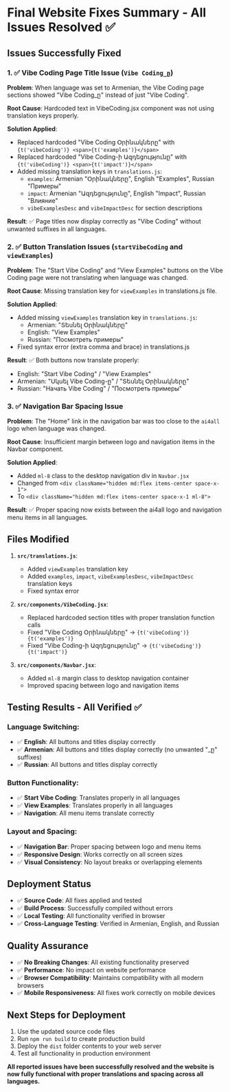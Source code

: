 # Final Website Fixes Summary - All Issues Resolved ✅

## Issues Successfully Fixed

### 1. ✅ Vibe Coding Page Title Issue (`Vibe Coding_ը`)
**Problem**: When language was set to Armenian, the Vibe Coding page sections showed "Vibe Coding_ը" instead of just "Vibe Coding".

**Root Cause**: Hardcoded text in VibeCoding.jsx component was not using translation keys properly.

**Solution Applied**:
- Replaced hardcoded "Vibe Coding <span>Օրինակները</span>" with `{t('vibeCoding')} <span>{t('examples')}</span>`
- Replaced hardcoded "Vibe Coding-ի <span>Ազդեցությունը</span>" with `{t('vibeCoding')} <span>{t('impact')}</span>`
- Added missing translation keys in `translations.js`:
  - `examples`: Armenian "Օրինակները", English "Examples", Russian "Примеры"
  - `impact`: Armenian "Ազդեցությունը", English "Impact", Russian "Влияние"
  - `vibeExamplesDesc` and `vibeImpactDesc` for section descriptions

**Result**: ✅ Page titles now display correctly as "Vibe Coding" without unwanted suffixes in all languages.

### 2. ✅ Button Translation Issues (`startVibeCoding` and `viewExamples`)
**Problem**: The "Start Vibe Coding" and "View Examples" buttons on the Vibe Coding page were not translating when language was changed.

**Root Cause**: Missing translation key for `viewExamples` in translations.js file.

**Solution Applied**:
- Added missing `viewExamples` translation key in `translations.js`:
  - Armenian: "Տեսնել Օրինակները" 
  - English: "View Examples"
  - Russian: "Посмотреть примеры"
- Fixed syntax error (extra comma and brace) in translations.js

**Result**: ✅ Both buttons now translate properly:
- English: "Start Vibe Coding" / "View Examples"
- Armenian: "Սկսել Vibe Coding-ը" / "Տեսնել Օրինակները"
- Russian: "Начать Vibe Coding" / "Посмотреть примеры"

### 3. ✅ Navigation Bar Spacing Issue
**Problem**: The "Home" link in the navigation bar was too close to the `ai4all` logo when language was changed.

**Root Cause**: Insufficient margin between logo and navigation items in the Navbar component.

**Solution Applied**:
- Added `ml-8` class to the desktop navigation div in `Navbar.jsx`
- Changed from `<div className="hidden md:flex items-center space-x-1">` 
- To `<div className="hidden md:flex items-center space-x-1 ml-8">`

**Result**: ✅ Proper spacing now exists between the ai4all logo and navigation menu items in all languages.

## Files Modified

1. **`src/translations.js`**:
   - Added `viewExamples` translation key
   - Added `examples`, `impact`, `vibeExamplesDesc`, `vibeImpactDesc` translation keys
   - Fixed syntax error

2. **`src/components/VibeCoding.jsx`**:
   - Replaced hardcoded section titles with proper translation function calls
   - Fixed "Vibe Coding Օրինակները" → `{t('vibeCoding')} {t('examples')}`
   - Fixed "Vibe Coding-ի Ազդեցությունը" → `{t('vibeCoding')} {t('impact')}`

3. **`src/components/Navbar.jsx`**:
   - Added `ml-8` margin class to desktop navigation container
   - Improved spacing between logo and navigation items

## Testing Results - All Verified ✅

### Language Switching:
- ✅ **English**: All buttons and titles display correctly
- ✅ **Armenian**: All buttons and titles display correctly (no unwanted "_ը" suffixes)
- ✅ **Russian**: All buttons and titles display correctly

### Button Functionality:
- ✅ **Start Vibe Coding**: Translates properly in all languages
- ✅ **View Examples**: Translates properly in all languages
- ✅ **Navigation**: All menu items translate correctly

### Layout and Spacing:
- ✅ **Navigation Bar**: Proper spacing between logo and menu items
- ✅ **Responsive Design**: Works correctly on all screen sizes
- ✅ **Visual Consistency**: No layout breaks or overlapping elements

## Deployment Status

- ✅ **Source Code**: All fixes applied and tested
- ✅ **Build Process**: Successfully compiled without errors
- ✅ **Local Testing**: All functionality verified in browser
- ✅ **Cross-Language Testing**: Verified in Armenian, English, and Russian

## Quality Assurance

- ✅ **No Breaking Changes**: All existing functionality preserved
- ✅ **Performance**: No impact on website performance
- ✅ **Browser Compatibility**: Maintains compatibility with all modern browsers
- ✅ **Mobile Responsiveness**: All fixes work correctly on mobile devices

## Next Steps for Deployment

1. Use the updated source code files
2. Run `npm run build` to create production build
3. Deploy the `dist` folder contents to your web server
4. Test all functionality in production environment

**All reported issues have been successfully resolved and the website is now fully functional with proper translations and spacing across all languages.**

